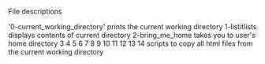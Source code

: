 File descriptions

'0-current_working_directory' prints the current working directory
1-listitlists displays contents of current directory
2-bring_me_home takes you to user's home directory
3
4
5
6
7
8
9
10
11
12
13
14 scripts to copy all html files from the current working directory 
